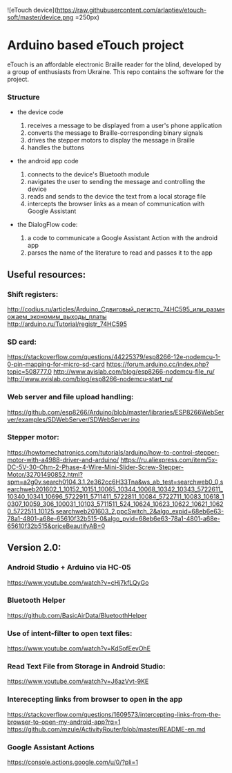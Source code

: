 ![eTouch device](https://raw.githubusercontent.com/arlaptiev/etouch-soft/master/device.png =250px)
# Arduino based eTouch project

eTouch is an affordable electronic Braille reader for the blind, developed by a group of enthusiasts from Ukraine. This repo contains the software for the project.

### Structure

* the device code
    1. receives a message to be displayed from a user's phone application
    2. converts the message to Braille-corresponding binary signals
    3. drives the stepper motors to display the message in Braille
    4. handles the buttons

* the android app code
    1. connects to the device's Bluetooth module
    2. navigates the user to sending the message and controlling the device
    3. reads and sends to the device the text from a local storage file
    4. intercepts the browser links as a mean of communication with Google Assistant

* the DialogFlow code:
    1. a code to communicate a Google Assistant Action with the android app
    2. parses the name of the literature to read and passes it to the app

## Useful resources:

### Shift registers:
http://codius.ru/articles/Arduino_Сдвиговый_регистр_74НС595_или_размножаем_экономим_выходы_платы
http://arduino.ru/Tutorial/registr_74HC595

### SD card:
https://stackoverflow.com/questions/44225379/esp8266-12e-nodemcu-1-0-pin-mapping-for-micro-sd-card
https://forum.arduino.cc/index.php?topic=508777.0
http://www.avislab.com/blog/esp8266-nodemcu-file_ru/
http://www.avislab.com/blog/esp8266-nodemcu-start_ru/


### Web server and file upload handling:
https://github.com/esp8266/Arduino/blob/master/libraries/ESP8266WebServer/examples/SDWebServer/SDWebServer.ino

### Stepper motor:
https://howtomechatronics.com/tutorials/arduino/how-to-control-stepper-motor-with-a4988-driver-and-arduino/
https://ru.aliexpress.com/item/5x-DC-5V-30-Ohm-2-Phase-4-Wire-Mini-Slider-Screw-Stepper-Motor/32701490852.html?spm=a2g0v.search0104.3.1.2e362cc6H33Tna&ws_ab_test=searchweb0_0,searchweb201602_1_10152_10151_10065_10344_10068_10342_10343_5722611_10340_10341_10696_5722911_5711411_5722811_10084_5722711_10083_10618_10307_10059_306_100031_10103_5711511_524_10624_10623_10622_10621_10620_5722511_10125,searchweb201603_2,ppcSwitch_2&algo_expid=68eb6e63-78a1-4801-a68e-65610f32b515-0&algo_pvid=68eb6e63-78a1-4801-a68e-65610f32b515&priceBeautifyAB=0


## Version 2.0:

### Android Studio + Arduino via HC-05
https://www.youtube.com/watch?v=cHj7kfLQyGo

### Bluetooth Helper
https://github.com/BasicAirData/BluetoothHelper

### Use of intent-filter to open text files:
https://www.youtube.com/watch?v=KdSofEevOhE

### Read Text File from Storage in Android Studio:
https://www.youtube.com/watch?v=J6azVvt-9KE

### Interecepting links from browser to open in the app
https://stackoverflow.com/questions/1609573/intercepting-links-from-the-browser-to-open-my-android-app?rq=1
https://github.com/mzule/ActivityRouter/blob/master/README-en.md

### Google Assistant Actions
https://console.actions.google.com/u/0/?pli=1
